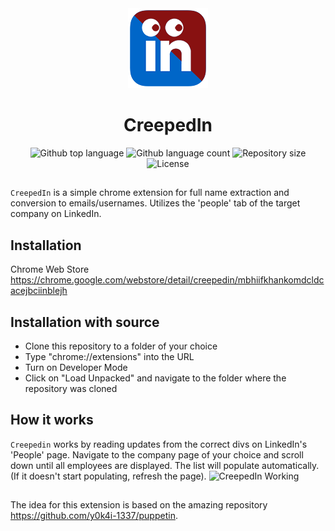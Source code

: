 <div align="center" id="top">
  <img src="https://raw.githubusercontent.com/sunw4r/assets/master/creepedin_icon128.png" alt="CreepedIn" />
</div>

<h1 align="center">CreepedIn</h1>

<p align="center">
  <img alt="Github top language" src="https://img.shields.io/github/languages/top/sunw4r/creepedin?color=56BEB8">

  <img alt="Github language count" src="https://img.shields.io/github/languages/count/sunw4r/creepedin?color=56BEB8">

  <img alt="Repository size" src="https://img.shields.io/github/repo-size/sunw4r/creepedin?color=56BEB8">

  <img alt="License" src="https://img.shields.io/github/license/sunw4r/creepedin?color=56BEB8">
</p>

## ##

`CreepedIn` is a simple chrome extension for full name extraction and conversion to emails/usernames. Utilizes the 'people' tab of the target company on LinkedIn.

## Installation ##

Chrome Web Store
https://chrome.google.com/webstore/detail/creepedin/mbhiifkhankomdcldcacejbciinblejh

## Installation with source ##

- Clone this repository to a folder of your choice
- Type "chrome://extensions" into the URL
- Turn on Developer Mode
- Click on "Load Unpacked" and navigate to the folder where the repository was cloned

## How it works ##

`Creepedin` works by reading updates from the correct divs on LinkedIn's 'People' page. Navigate to the company page of your choice and scroll down until all employees are displayed. The list will populate automatically. (If it doesn't start populating, refresh the page).
<img src="https://raw.githubusercontent.com/sunw4r/assets/master/creepedin04666.gif" alt="CreepedIn Working" />

## ##
The idea for this extension is based on the amazing repository https://github.com/y0k4i-1337/puppetin.
